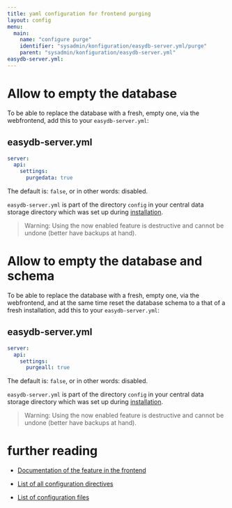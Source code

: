 ```yaml
---
title: yaml configuration for frontend purging
layout: config
menu:
  main:
    name: "configure purge"
    identifier: "sysadmin/konfiguration/easydb-server.yml/purge"
    parent: "sysadmin/konfiguration/easydb-server.yml"
easydb-server.yml:
---
```


# Allow to empty the database

To be able to replace the database with a fresh, empty one, via the webfrontend, add this to your `easydb-server.yml`:

## easydb-server.yml

```yaml
server:
  api:
    settings:
      purgedata: true
```

The default is: `false`, or in other words: disabled.

`easydb-server.yml` is part of the directory `config` in your central data storage directory which was set up during [installation](../../../installation).

> Warning: Using the now enabled feature is destructive and cannot be undone (better have backups at hand).

# Allow to empty the database and schema


To be able to replace the database with a fresh, empty one, via the webfrontend, and at the same time reset the database schema to a that of a fresh installation, add this to your `easydb-server.yml`:

## easydb-server.yml

```yaml
server:
  api:
    settings:
      purgeall: true
```

The default is: `false`, or in other words: disabled.

`easydb-server.yml` is part of the directory `config` in your central data storage directory which was set up during [installation](../../../installation).

> Warning: Using the now enabled feature is destructive and cannot be undone (better have backups at hand).

# further reading

* [Documentation of the feature in the frontend](../../../../webfrontend/administration/server-status/)

* [List of all configuration directives](../)

* [List of configuration files](../../)


